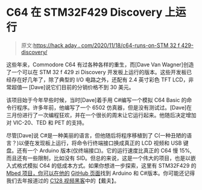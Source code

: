 # C64 在 STM32F429 Discovery 上运行

> 原文:[https://hack aday . com/2020/11/18/c64-runs-on-STM 32 f 429-discovery/](https://hackaday.com/2020/11/18/c64-runs-on-stm32f429-discovery/)

这些年来，Commodore C64 有过各种各样的重生，而[Dave Van Wagner]创造了一个可以在 STM 32 f 429 zi Discovery 开发板上运行的版本。这些开发板已经存在好几年了，除了典型的 I/O 电路之外，还配有 2.4 英寸彩色 TFT LCD，非常超值— [Dave]说它们目前的分销价格不到 30 美元。

该项目始于今年早些时候，当时[Dave]着手用 C#编写一个模拟 C64 Basic 的命令行程序。许多年前，他编写了一个 6502 仿真器，但是没有测试过。[Dave]在三月份进行了一次编程狂欢，并在一个很长的周末让它运行起来。他随后决定增加对 VIC-20、TED 和 PET 的支持。

尽管[Dave]说 C#是一种美丽的语言，但他随后将程序移植到了 C(一种丑陋的语言？)以便在发现板上运行，将命令行终端接口换成真正的 LCD 视频和 USB 键盘。还有一个 Arduino 版本(仅终端接口)。它的运行速度比真正的 C64 慢 15%,而且还有一些限制，比如没有 SID。但总的来说，这是一个伟大的项目，也是以嵌入式格式模拟 C64 的低成本方式。如果你想进一步探索，这里有 STM32F429 的 [Mbed 项目，你可以在他的](https://os.mbed.com/users/davervw/code/C64-stm429_discovery/) [GitHub 页面](https://github.com/davervw)找到 Arduino 和 C#版本。你可能还记得我们去年报道过的 [C128 视频黑客](https://hackaday.com/2019/05/07/a-quite-obscure-c128-video-mode-hack/)中的【戴夫】。